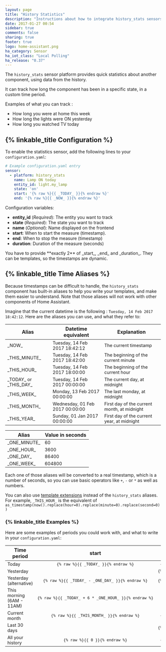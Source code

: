 ```yaml
---
layout: page
title: "History Statistics"
description: "Instructions about how to integrate history_stats sensors into Home Assistant."
date: 2017-01-27 00:54
sidebar: true
comments: false
sharing: true
footer: true
logo: home-assistant.png
ha_category: Sensor
ha_iot_class: "Local Polling"
ha_release: "0.37"
---
```


<style>
    tbody > tr > td{
        /* Make text in tables a little bit smaller */
        font-size: 0.9em
    }
    tbody > tr > td > code {
        /* No line breaks for the code in tables */
        white-space: nowrap;
    }
</style>

The `history_stats` sensor platform provides quick statistics about another component, using data from the history.

It can track how long the component has been in a specific state, in a custom time period.

Examples of what you can track :
- How long you were at home this week
- How long the lights were ON yesterday
- How long you watched TV today

## {% linkable_title Configuration %}

To enable the statistics sensor, add the following lines to your `configuration.yaml`:

```yaml
# Example configuration.yaml entry
sensor:
  - platform: history_stats
    name: Lamp ON today
    entity_id: light.my_lamp
    state: 'on'
    start: '{% raw %}{{ _TODAY_ }}{% endraw %}'
    end: '{% raw %}{{ _NOW_ }}{% endraw %}'
```

Configuration variables:

 - **entity_id** (*Required*): The entity you want to track
 - **state** (*Required*): The state you want to track
 - **name** (*Optional*): Name displayed on the frontend
 - **start**: When to start the measure (timestamp).
 - **end**: When to stop the measure (timestamp)
 - **duration**: Duration of the measure (seconds)



<p class='note'>
You have to provide **exactly 2** of _start_, _end_ and _duration_. They can be templates, so the timestamps are dynamic.
</p>


## {% linkable_title Time Aliases %}

Because timestamps can be difficult to handle, the `history_stats` component has built-in aliases to help you write your templates, and make them easier to understand.
Note that those aliases will not work with other components of Home Assistant.

Imagine that the current datetime is the following : `Tuesday, 14 Feb 2017 18:42:12`.
Here are the aliases you can use, and what they refer to:

| Alias                   | Datetime equivalent             | Explanation                                 |
| ----------------------- | ------------------------------- | ------------------------------------------- |
| \_NOW_                  | Tuesday, 14 Feb 2017 18:42:12   | The current timestamp                       |
| \_THIS_MINUTE_          | Tuesday, 14 Feb 2017 18:42:00   | The beginning of the current minute         |
| \_THIS_HOUR_            | Tuesday, 14 Feb 2017 18:00:00   | The beginning of the current hour           |
| \_TODAY_ or \_THIS_DAY_ | Tuesday, 14 Feb 2017 00:00:00   | The current day, at midnight                |
| \_THIS_WEEK_            | Monday, 13 Feb 2017 00:00:00    | The last monday, at midnight                |
| \_THIS_MONTH_           | Wednesday, 01 Feb 2017 00:00:00 | First day of the current month, at midnight |
| \_THIS_YEAR_            | Sunday, 01 Jan 2017 00:00:00    | First day of the current year, at midnight  |

| Alias         | Value in seconds |
| ------------- | ---------------- |
| \_ONE_MINUTE_ | 60               |
| \_ONE_HOUR_   | 3600             |
| \_ONE_DAY_    | 86400            |
| \_ONE_WEEK_   | 604800           |

Each one of those aliases will be converted to a real timestamp, which is a number of seconds, so you can use basic operators like `+`, `-` or `*` as well as numbers.

You can also use [template extensions](/topics/templating/#home-assistant-template-extensions) instead of the `history_stats` aliases. For example, `_THIS_HOUR_` is the equivalent of `as_timestamp(now().replace(hour=0).replace(minute=0).replace(second=0))`

### {% linkable_title Examples %}

Here are some examples of periods you could work with, and what to write in your `configuration.yaml`:

    
| Time period               | start                                                 | end                                  | duration                                    |
| ------------------------- | :---------------------------------------------------: | :----------------------------------: | :-----------------------------------------: |
| Today                     | `{% raw %}{{ _TODAY_ }}{% endraw %}`                  | `{% raw %}{{ _NOW_ }}{% endraw %}`   |                                             |
| Yesterday                 |                                                       | `{% raw %}{{ _TODAY_ }}{% endraw %}` | `{% raw %}{{ _ONE_DAY_ }}{% endraw %}`      |
| Yesterday (alternative)   | `{% raw %}{{ _TODAY_ - _ONE_DAY_ }}{% endraw %}`      | `{% raw %}{{ _TODAY_ }}{% endraw %}` |                                             |
| This morning (6AM - 11AM) | `{% raw %}{{ _TODAY_ + 6 * _ONE_HOUR_ }}{% endraw %}` |                                      | `{% raw %}{{ 5 * _ONE_HOUR_ }}{% endraw %}` |
| Current month             | `{% raw %}{{ _THIS_MONTH_ }}{% endraw %}`             | `{% raw %}{{ _NOW_ }}{% endraw %}`   |                                             |
| Last 30 days              |                                                       | `{% raw %}{{ _TODAY_ }}{% endraw %}` | `{% raw %}{{ 30 * _ONE_DAY_ }}{% endraw %}` |
| All your history          | `{% raw %}{{ 0 }}{% endraw %}`                        | `{% raw %}{{ _NOW_ }}{% endraw %}`   |                                             |
